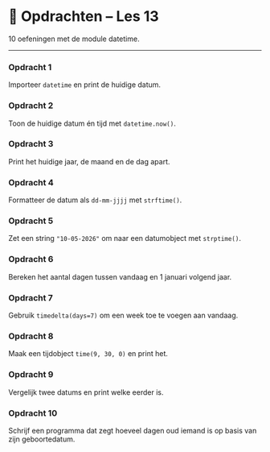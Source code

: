 # 🧩 Opdrachten – Les 13

10 oefeningen met de module datetime.

---

### Opdracht 1
Importeer `datetime` en print de huidige datum.

### Opdracht 2
Toon de huidige datum én tijd met `datetime.now()`.

### Opdracht 3
Print het huidige jaar, de maand en de dag apart.

### Opdracht 4
Formatteer de datum als `dd-mm-jjjj` met `strftime()`.

### Opdracht 5
Zet een string `"10-05-2026"` om naar een datumobject met `strptime()`.

### Opdracht 6
Bereken het aantal dagen tussen vandaag en 1 januari volgend jaar.

### Opdracht 7
Gebruik `timedelta(days=7)` om een week toe te voegen aan vandaag.

### Opdracht 8
Maak een tijdobject `time(9, 30, 0)` en print het.

### Opdracht 9
Vergelijk twee datums en print welke eerder is.

### Opdracht 10
Schrijf een programma dat zegt hoeveel dagen oud iemand is op basis van zijn geboortedatum.
